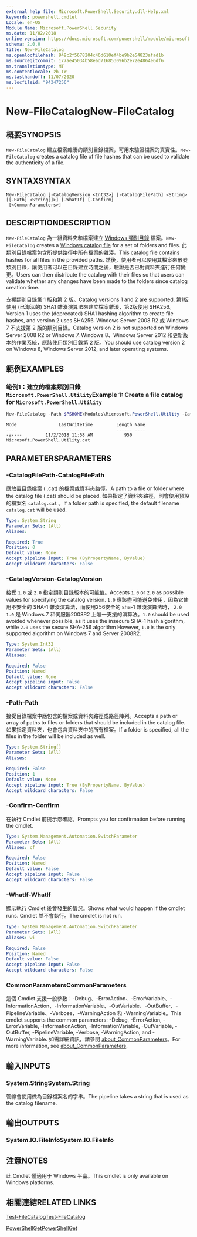 ```yaml
---
external help file: Microsoft.PowerShell.Security.dll-Help.xml
keywords: powershell,cmdlet
Locale: en-US
Module Name: Microsoft.PowerShell.Security
ms.date: 11/02/2018
online version: https://docs.microsoft.com/powershell/module/microsoft.powershell.security/new-filecatalog?view=powershell-7.1&WT.mc_id=ps-gethelp
schema: 2.0.0
title: New-FileCatalog
ms.openlocfilehash: 949c2f5678204c46d610ef4be9b2e54823afad1b
ms.sourcegitcommit: 177ae45034b58ead716853096b2e72e4864e6df6
ms.translationtype: MT
ms.contentlocale: zh-TW
ms.lasthandoff: 11/07/2020
ms.locfileid: "94347256"
---
```

# <span data-ttu-id="efa40-103">New-FileCatalog</span><span class="sxs-lookup"><span data-stu-id="efa40-103">New-FileCatalog</span></span>

## <span data-ttu-id="efa40-104">概要</span><span class="sxs-lookup"><span data-stu-id="efa40-104">SYNOPSIS</span></span>
<span data-ttu-id="efa40-105">`New-FileCatalog` 建立檔案雜湊的類別目錄檔案，可用來驗證檔案的真實性。</span><span class="sxs-lookup"><span data-stu-id="efa40-105">`New-FileCatalog` creates a catalog file of file hashes that can be used to validate the authenticity of a file.</span></span>

## <span data-ttu-id="efa40-106">SYNTAX</span><span class="sxs-lookup"><span data-stu-id="efa40-106">SYNTAX</span></span>

```
New-FileCatalog [-CatalogVersion <Int32>] [-CatalogFilePath] <String> [[-Path] <String[]>] [-WhatIf] [-Confirm]
 [<CommonParameters>]
```

## <span data-ttu-id="efa40-107">DESCRIPTION</span><span class="sxs-lookup"><span data-stu-id="efa40-107">DESCRIPTION</span></span>

<span data-ttu-id="efa40-108">`New-FileCatalog` 為一組資料夾和檔案建立 [Windows 類別目錄](/windows-hardware/drivers/install/catalog-files) 檔案。</span><span class="sxs-lookup"><span data-stu-id="efa40-108">`New-FileCatalog` creates a [Windows catalog file](/windows-hardware/drivers/install/catalog-files) for a set of folders and files.</span></span> <span data-ttu-id="efa40-109">此類別目錄檔案包含所提供路徑中所有檔案的雜湊。</span><span class="sxs-lookup"><span data-stu-id="efa40-109">This catalog file contains hashes for all files in the provided paths.</span></span> <span data-ttu-id="efa40-110">然後，使用者可以使用其檔案來散發類別目錄，讓使用者可以在目錄建立時間之後，驗證是否已對資料夾進行任何變更。</span><span class="sxs-lookup"><span data-stu-id="efa40-110">Users can then distribute the catalog with their files so that users can validate whether any changes have been made to the folders since catalog creation time.</span></span>

<span data-ttu-id="efa40-111">支援類別目錄第 1 版和第 2 版。</span><span class="sxs-lookup"><span data-stu-id="efa40-111">Catalog versions 1 and 2 are supported.</span></span> <span data-ttu-id="efa40-112">第1版使用 (已淘汰的) SHA1 雜湊演算法來建立檔案雜湊，第2版使用 SHA256。</span><span class="sxs-lookup"><span data-stu-id="efa40-112">Version 1 uses the (deprecated) SHA1 hashing algorithm to create file hashes, and version 2 uses SHA256.</span></span> <span data-ttu-id="efa40-113">Windows Server 2008 R2 或 Windows 7 不支援第 2 版的類別目錄。</span><span class="sxs-lookup"><span data-stu-id="efa40-113">Catalog version 2 is not supported on Windows Server 2008 R2 or Windows 7.</span></span> <span data-ttu-id="efa40-114">Windows 8、Windows Server 2012 和更新版本的作業系統，應該使用類別目錄第 2 版。</span><span class="sxs-lookup"><span data-stu-id="efa40-114">You should use catalog version 2 on Windows 8, Windows Server 2012, and later operating systems.</span></span>

## <span data-ttu-id="efa40-115">範例</span><span class="sxs-lookup"><span data-stu-id="efa40-115">EXAMPLES</span></span>

### <span data-ttu-id="efa40-116">範例1：建立的檔案類別目錄 `Microsoft.PowerShell.Utility`</span><span class="sxs-lookup"><span data-stu-id="efa40-116">Example 1: Create a file catalog for `Microsoft.PowerShell.Utility`</span></span>

```powershell
New-FileCatalog -Path $PSHOME\Modules\Microsoft.PowerShell.Utility -CatalogFilePath \temp\Microsoft.PowerShell.Utility.cat -CatalogVersion 2.0
```

```Output
Mode                LastWriteTime         Length Name
----                -------------         ------ ----
-a----         11/2/2018 11:58 AM            950 Microsoft.PowerShell.Utility.cat
```

## <span data-ttu-id="efa40-117">PARAMETERS</span><span class="sxs-lookup"><span data-stu-id="efa40-117">PARAMETERS</span></span>

### <span data-ttu-id="efa40-118">-CatalogFilePath</span><span class="sxs-lookup"><span data-stu-id="efa40-118">-CatalogFilePath</span></span>

<span data-ttu-id="efa40-119">應放置目錄檔案 ( .cat) 的檔案或資料夾路徑。</span><span class="sxs-lookup"><span data-stu-id="efa40-119">A path to a file or folder where the catalog file (.cat) should be placed.</span></span> <span data-ttu-id="efa40-120">如果指定了資料夾路徑，則會使用預設的檔案名 `catalog.cat` 。</span><span class="sxs-lookup"><span data-stu-id="efa40-120">If a folder path is specified, the default filename `catalog.cat` will be used.</span></span>

```yaml
Type: System.String
Parameter Sets: (All)
Aliases:

Required: True
Position: 0
Default value: None
Accept pipeline input: True (ByPropertyName, ByValue)
Accept wildcard characters: False
```

### <span data-ttu-id="efa40-121">-CatalogVersion</span><span class="sxs-lookup"><span data-stu-id="efa40-121">-CatalogVersion</span></span>

<span data-ttu-id="efa40-122">接受 `1.0` 或 `2.0` 指定類別目錄版本的可能值。</span><span class="sxs-lookup"><span data-stu-id="efa40-122">Accepts `1.0` or `2.0` as possible values for specifying the catalog version.</span></span> <span data-ttu-id="efa40-123">`1.0` 應該盡可能避免使用，因為它使用不安全的 SHA-1 雜湊演算法，而使用256安全的 sha-1 雜湊演算法時， `2.0` `1.0` 是 Windows 7 和伺服器2008R2 上唯一支援的演算法。</span><span class="sxs-lookup"><span data-stu-id="efa40-123">`1.0` should be used avoided whenever possible, as it uses the insecure SHA-1 hash algorithm, while `2.0` uses the secure SHA-256 algorithm However, `1.0` is the only supported algorithm on Windows 7 and Server 2008R2.</span></span>

```yaml
Type: System.Int32
Parameter Sets: (All)
Aliases:

Required: False
Position: Named
Default value: None
Accept pipeline input: False
Accept wildcard characters: False
```

### <span data-ttu-id="efa40-124">-Path</span><span class="sxs-lookup"><span data-stu-id="efa40-124">-Path</span></span>

<span data-ttu-id="efa40-125">接受目錄檔案中應包含的檔案或資料夾路徑或路徑陣列。</span><span class="sxs-lookup"><span data-stu-id="efa40-125">Accepts a path or array of paths to files or folders that should be included in the catalog file.</span></span> <span data-ttu-id="efa40-126">如果指定資料夾，也會包含資料夾中的所有檔案。</span><span class="sxs-lookup"><span data-stu-id="efa40-126">If a folder is specified, all the files in the folder will be included as well.</span></span>

```yaml
Type: System.String[]
Parameter Sets: (All)
Aliases:

Required: False
Position: 1
Default value: None
Accept pipeline input: True (ByPropertyName, ByValue)
Accept wildcard characters: False
```

### <span data-ttu-id="efa40-127">-Confirm</span><span class="sxs-lookup"><span data-stu-id="efa40-127">-Confirm</span></span>

<span data-ttu-id="efa40-128">在執行 Cmdlet 前提示您確認。</span><span class="sxs-lookup"><span data-stu-id="efa40-128">Prompts you for confirmation before running the cmdlet.</span></span>

```yaml
Type: System.Management.Automation.SwitchParameter
Parameter Sets: (All)
Aliases: cf

Required: False
Position: Named
Default value: False
Accept pipeline input: False
Accept wildcard characters: False
```

### <span data-ttu-id="efa40-129">-WhatIf</span><span class="sxs-lookup"><span data-stu-id="efa40-129">-WhatIf</span></span>

<span data-ttu-id="efa40-130">顯示執行 Cmdlet 後會發生的情況。</span><span class="sxs-lookup"><span data-stu-id="efa40-130">Shows what would happen if the cmdlet runs.</span></span> <span data-ttu-id="efa40-131">Cmdlet 並不會執行。</span><span class="sxs-lookup"><span data-stu-id="efa40-131">The cmdlet is not run.</span></span>

```yaml
Type: System.Management.Automation.SwitchParameter
Parameter Sets: (All)
Aliases: wi

Required: False
Position: Named
Default value: False
Accept pipeline input: False
Accept wildcard characters: False
```

### <span data-ttu-id="efa40-132">CommonParameters</span><span class="sxs-lookup"><span data-stu-id="efa40-132">CommonParameters</span></span>

<span data-ttu-id="efa40-133">這個 Cmdlet 支援一般參數：-Debug、-ErrorAction、-ErrorVariable、-InformationAction、-InformationVariable、-OutVariable、-OutBuffer、-PipelineVariable、-Verbose、-WarningAction 和 -WarningVariable。</span><span class="sxs-lookup"><span data-stu-id="efa40-133">This cmdlet supports the common parameters: -Debug, -ErrorAction, -ErrorVariable, -InformationAction, -InformationVariable, -OutVariable, -OutBuffer, -PipelineVariable, -Verbose, -WarningAction, and -WarningVariable.</span></span> <span data-ttu-id="efa40-134">如需詳細資訊，請參閱 [about_CommonParameters](https://go.microsoft.com/fwlink/?LinkID=113216)。</span><span class="sxs-lookup"><span data-stu-id="efa40-134">For more information, see [about_CommonParameters](https://go.microsoft.com/fwlink/?LinkID=113216).</span></span>

## <span data-ttu-id="efa40-135">輸入</span><span class="sxs-lookup"><span data-stu-id="efa40-135">INPUTS</span></span>

### <span data-ttu-id="efa40-136">System.String</span><span class="sxs-lookup"><span data-stu-id="efa40-136">System.String</span></span>

<span data-ttu-id="efa40-137">管線會使用做為目錄檔案名的字串。</span><span class="sxs-lookup"><span data-stu-id="efa40-137">The pipeline takes a string that is used as the catalog filename.</span></span>

## <span data-ttu-id="efa40-138">輸出</span><span class="sxs-lookup"><span data-stu-id="efa40-138">OUTPUTS</span></span>

### <span data-ttu-id="efa40-139">System.IO.FileInfo</span><span class="sxs-lookup"><span data-stu-id="efa40-139">System.IO.FileInfo</span></span>

## <span data-ttu-id="efa40-140">注意</span><span class="sxs-lookup"><span data-stu-id="efa40-140">NOTES</span></span>

<span data-ttu-id="efa40-141">此 Cmdlet 僅適用于 Windows 平臺。</span><span class="sxs-lookup"><span data-stu-id="efa40-141">This cmdlet is only available on Windows platforms.</span></span>

## <span data-ttu-id="efa40-142">相關連結</span><span class="sxs-lookup"><span data-stu-id="efa40-142">RELATED LINKS</span></span>

[<span data-ttu-id="efa40-143">Test-FileCatalog</span><span class="sxs-lookup"><span data-stu-id="efa40-143">Test-FileCatalog</span></span>](Test-FileCatalog.md)

[<span data-ttu-id="efa40-144">PowerShellGet</span><span class="sxs-lookup"><span data-stu-id="efa40-144">PowerShellGet</span></span>](/powerShell/module/powershellget)
